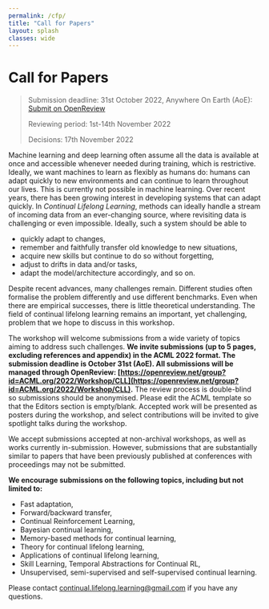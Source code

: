 ```yaml
---
permalink: /cfp/
title: "Call for Papers"
layout: splash
classes: wide 
---
```


# Call for Papers

> Submission deadline: 31st October 2022, Anywhere On Earth (AoE): [Submit on OpenReview](https://openreview.net/group?id=ACML.org/2022/Workshop/CLL)
> 
> Reviewing period: 1st-14th November 2022
> 
> Decisions: 17th November 2022

Machine learning and deep learning often assume all the data is available at once and accessible whenever needed during training, which is restrictive.  Ideally, we want machines to learn as flexibly as humans do: humans can adapt quickly to new environments and can continue to learn throughout our lives. This is currently not possible in machine learning.
Over recent years, there has been growing interest in developing systems that can adapt quickly. In *Continual Lifelong Learning*, methods can ideally handle a stream of incoming data from an ever-changing source, where revisiting data is challenging or even impossible. Ideally, such a system should be able to 

* quickly adapt to changes, 
* remember and faithfully transfer old knowledge to new situations,
* acquire new skills but continue to do so without forgetting, 
* adjust to drifts in data and/or tasks,
* adapt the model/architecture accordingly, and so on.

Despite recent advances, many challenges remain. Different studies often formalise the problem differently and use different benchmarks. Even when there are empirical successes, there is little theoretical understanding. The field of continual lifelong learning remains an important, yet challenging, problem that we hope to discuss in this workshop.

The workshop will welcome submissions from a wide variety of topics aiming to address such challenges. **We invite submissions (up to 5 pages, excluding references and appendix) in the ACML 2022 format. The submission deadline is October 31st (AoE). All submissions will be managed through OpenReview: [https://openreview.net/group?id=ACML.org/2022/Workshop/CLL](https://openreview.net/group?id=ACML.org/2022/Workshop/CLL).** The review process is double-blind so submissions should be anonymised. Please edit the ACML template so that the Editors section is empty/blank. Accepted work will be presented as posters during the workshop, and select contributions will be invited to give spotlight talks during the workshop.

We accept submissions accepted at non-archival workshops, as well as works currently in-submission. However, submissions that are substantially similar to papers that have been previously published at conferences with proceedings may not be submitted.

**We encourage submissions on the following topics, including but not limited to:**

* Fast adaptation,
* Forward/backward transfer,
* Continual Reinforcement Learning,
* Bayesian continual learning,
* Memory-based methods for continual learning,
* Theory for continual lifelong learning,
* Applications of continual lifelong learning,
* Skill Learning, Temporal Abstractions for Continual RL, 
* Unsupervised, semi-supervised and self-supervised continual learning.

Please contact [continual.lifelong.learning@gmail.com](mailto:continual.lifelong.learning@gmail.com) if you have any questions.
